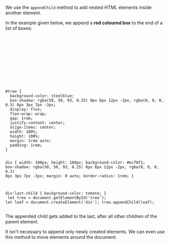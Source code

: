 We use the `appendChild` method
to add nested HTML elements
inside another element.

In the example given below,
we append a **red coloured box**
to the end of a list of boxes:

<Editor lang="javascript">
<code>
<panel lang="html">
<section id="tree">
  <div></div>
  <div></div>
  <div></div>
</section>
</panel>
<panel lang="css">
#tree {
  background-color: steelblue;
  box-shadow: rgba(50, 50, 93, 0.25) 0px 6px 12px -2px, rgba(0, 0, 0, 0.3) 0px 3px 7px -3px;
  display: flex;
  flex-wrap: wrap;
  gap: 1rem;
  justify-content: center;
  align-items: center;
  width: 100%;
  height: 100%;
  margin: 1rem auto;
  padding: 1rem;
}

div {
  width: 100px;
  height: 100px;
  background-color: #ecf0f1;
  box-shadow: rgba(50, 50, 93, 0.25) 0px 6px 12px -2px, rgba(0, 0, 0, 0.3) 0px 3px 7px -3px;
  margin: 0 auto;
  border-radius: 1rem;
}

div:last-child {
  background-color: tomato;
}
</panel>
<panel lang="javascript">
let tree = document.getElementById('tree');
let leaf = document.createElement('div');
tree.appendChild(leaf);
</panel>
</code>
</Editor>

The appended child gets added to
the last, after all other children
of the parent element.

It isn't necessary to append
only newly created elements.
We can even use this method
to move elements around the
document.
